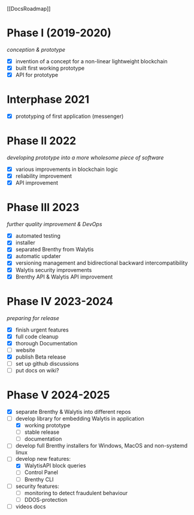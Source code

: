 [[DocsRoadmap]]

# Phase I (2019-2020)

_conception & prototype_

- [x] invention of a concept for a non-linear lightweight blockchain
- [x] built first working prototype
- [x] API for prototype

# Interphase 2021

- [x] prototyping of first application (messenger)

# Phase II 2022

_developing prototype into a more wholesome piece of software_

- [x] various improvements in blockchain logic
- [x] reliability improvement
- [x] API improvement

# Phase III 2023

_further quality improvement & DevOps_

- [x] automated testing
- [x] installer
- [x] separated Brenthy from Walytis
- [x] automatic updater
- [x] versioning management and bidirectional backward intercompatibility
- [x] Walytis security improvements
- [x] Brenthy API & Walytis API improvement

# Phase IV 2023-2024

_preparing for release_

- [x] finish urgent features
- [x] full code cleanup
- [x] thorough Documentation
- [ ] website
- [x] publish Beta release
- [ ] set up github discussions
- [ ] put docs on wiki?

# Phase V 2024-2025

- [x] separate Brenthy & Walytis into different repos
- [ ] develop library for embedding Walytis in application
  - [x] working prototype
  - [ ] stable release
  - [ ] documentation
- [ ] develop full Brenthy installers for Windows, MacOS and non-systemd linux
- [ ] develop new features:
  - [x] WalytisAPI block queries
  - [ ] Control Panel
  - [ ] Brenthy CLI
- [ ] security features:
  - [ ] monitoring to detect fraudulent behaviour
  - [ ] DDOS-protection
- [ ] videos docs
